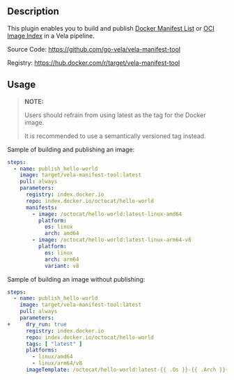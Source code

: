 ## Description

This plugin enables you to build and publish [Docker Manifest List](https://www.docker.com/)
or [OCI Image Index](https://github.com/opencontainers/image-spec/blob/main/image-index.md)
in a Vela pipeline.

Source Code: https://github.com/go-vela/vela-manifest-tool

Registry: https://hub.docker.com/r/target/vela-manifest-tool

## Usage

> **NOTE:**
>
> Users should refrain from using latest as the tag for the Docker image.
>
> It is recommended to use a semantically versioned tag instead.

Sample of building and publishing an image:

```yaml
steps:
  - name: publish_hello-world
    image: target/vela-manifest-tool:latest
    pull: always
    parameters:
      registry: index.docker.io
      repo: index.docker.io/octocat/hello-world
      manifests:
        - image: /octocat/hello-world:latest-linux-amd64
          platform:
            os: linux
            arch: amd64
        - image: /octocat/hello-world:latest-linux-arm64-v8
          platform:
            os: linux
            arch: arm64
            variant: v8
```

Sample of building an image without publishing:

```yaml
steps:
  - name: publish_hello-world
    image: target/vela-manifest-tool:latest
    pull: always
    parameters:
+     dry_run: true
      registry: index.docker.io
      repo: index.docker.io/octocat/hello-world
      tags: [ "latest" ]
      platforms:
        - linux/amd64
        - linux/arm64/v8
      imageTemplate: /octocat/hello-world:latest-{{ .Os }}-{{ .Arch }}{{ if .Variant }}-{{ .Variant}}{{ end }}
```
